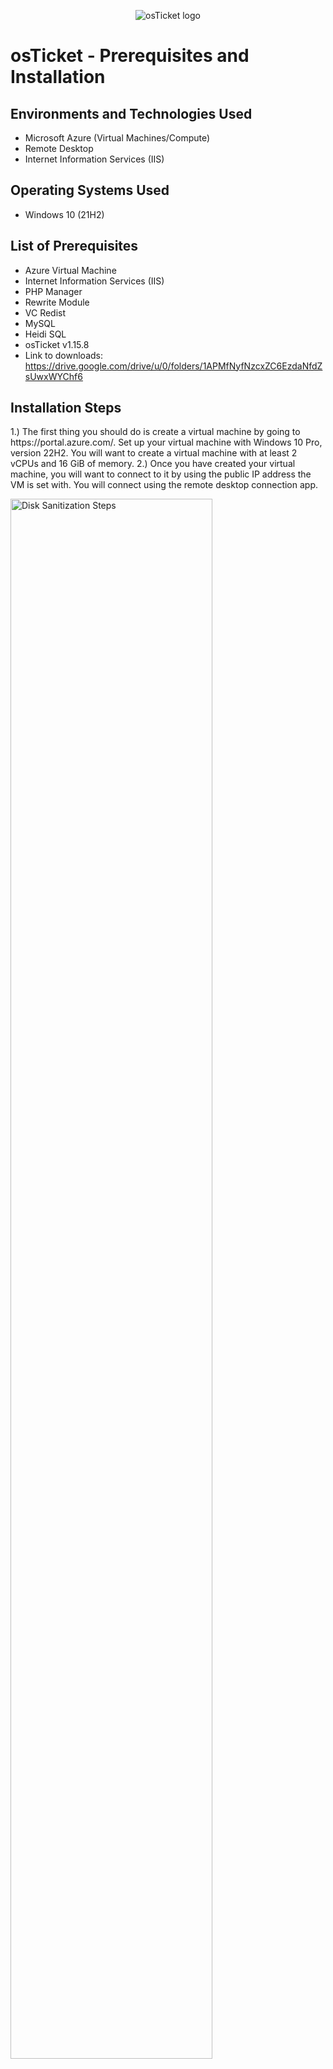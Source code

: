 <p align="center">
<img src="https://i.imgur.com/Clzj7Xs.png" alt="osTicket logo"/>
</p>

<h1>osTicket - Prerequisites and Installation</h1>

<h2>Environments and Technologies Used</h2>

- Microsoft Azure (Virtual Machines/Compute)
- Remote Desktop
- Internet Information Services (IIS)

<h2>Operating Systems Used </h2>

- Windows 10</b> (21H2)

<h2>List of Prerequisites</h2>

- Azure Virtual Machine
- Internet Information Services (IIS)
- PHP Manager
- Rewrite Module
- VC Redist
- MySQL
- Heidi SQL
- osTicket v1.15.8
- Link to downloads: https://drive.google.com/drive/u/0/folders/1APMfNyfNzcxZC6EzdaNfdZsUwxWYChf6
  


<h2>Installation Steps</h2>

</p>
<p>
1.) The first thing you should do is create a virtual machine by going to https://portal.azure.com/. Set up your virtual machine with Windows 10 Pro, version 22H2. You will want to create a virtual machine with at least 2 vCPUs and 16 GiB of memory.
2.) Once you have created your virtual machine, you will want to connect to it by using the public IP address the VM is set with. You will connect using the remote desktop connection app.
<p>
<img src="https://i.imgur.com/TiTdWSn.png" height="80%" width="80%" alt="Disk Sanitization Steps"/>
</p>
<p>

</p>
<br />

<p>
  
<img src="https://i.imgur.com/qj9tauk.png" height="80%" width="80%" alt="Disk Sanitization Steps"/>
</p>
<p>
3.) Once you have connected to your virtual machine, you will want to go to your control panel. From the control panel, open programs. Select Turn Windows features on and off.

4.) You will want to install/enable IIS in Windows with CGI and Common HTTP Features
•	World Wide Web Services -> Application Development Features -> [X] CGI [X] Common HTTP Features

•	NOTE: Make sure all Common HTTP Features are checked.
•	To ensure the IIS is installed/enabled, go to a browser of your choice and search for 127.0.0.1. It should look something like this.
</p>
<br />

<p>
<img src="https://i.imgur.com/RTxZZZf.png" height="80%" width="80%" alt="Disk Sanitization Steps"/>
</p>
<p>
5.) Now that IIS is enabled download and install PHP Manager for IIS (PHPManagerForIIS_V1.5.0.msi) from the installation files. Then, go through the install wizard and complete the installation.

  6.) Next, from the Installation Files, download and install the Rewrite Module (rewrite_amd64_en-US.msi)

7.) Create a folder in the C drive called PHP.

8.) From the Installation Files, download PHP 7.3.8 (php-7.3.88-nts-Win32-VC15-x866.zip) and unzip the contents into C:\PHP

!! ATTENTION!! If this appears, choose to “Keep” the file:

</p>
<br />
</p>
<img src="https://i.imgur.com/RTxZZZf.png" height="80%" width="80%" alt="Disk Sanitization Steps"/>
<p>
9.) Once you have downloaded and extracted the zip file into the PHP folder on the C drive, download and install the VC_redist.x86.exe from the installation files. Go through the setup wizard to finish setting up and installing the VC_redist.x86.exe.

  10.) Download and install MySQL 5.5.62 (mysql-5.5.62-win32.msi) Run the setup wizard: Typical Setup -> Launch Configuration Wizard (after install) -> Standard Configuration ->

Make the new root password: Password1.
<p>
  <img src="https://i.imgur.com/RTxZZZf.png" height="80%" width="80%" alt="Disk Sanitization Steps"/>
</p>
11.) Now that we have the files downloaded and installed, we will want to search for IIS in the Windows search bar. Open IIS as an administrator. The program should look like this.
<p>
  12.) We will now want to register PHP from within IIS. Click on PHP Manager
</p>
You will want to provide a path to the php executable file (php-cgi.exe)). Go to C Drive -> PHP -> click on php-cgi file.

<p>
  Restart the IIS server.
  <p>
  13.) Install osTicket v1.15.8 -Download osTicket from the Installation Files Folder -Extract and copy "upload" folder to c:\inetpub\wwwroot -Within c:\inetpub\root, Rename "upload" to "osTicket.”
Reload IIS again.

    14.) On IIS go to sites -> Default -> osTicket -On the right, click “Browse *:80.”
  
  </p>
  Some extensions are not enabled on the osTicket browser.
</p>
To enable the extensions: -Go back to IIS, sites -> Default -> osTicket -Double click PHP manager -Click "Enable or disable an extension."
<p>
We will want to enable three extensions from here.
1.) php_imap.dll

  2.) php_intl.dll

3.) php_opcache.dll
<p>
  
</p>
 15.) Once those extensions are enabled in IIS, we want to rename one of the files in our osTicket folder. Go into the file explorer and search for C;\inetpub\wwwroot\osTicket\include\ost-sampleconfig.php

We are going to rename the ost-sampleconfig.php to ost-config.php

Now that we have renamed the files, right-click on the file and go to properties. From there, click security, click on advance, and turn off the inheritance. We will select Remove all inherited permissions from this object.

Now, we will add new permissions.

Click Add
 
</p>
Select a principal.
<p>
  
</p>
Type "Everyone" in the box.
<p>
  
</p>
Click Apply and OK.
<p>
 Once that is done, we will continue to set up osTicket in the browser. Click Continue on the osTicket browser page. Fill out the page as required, except for the Database Settings at the bottom. We will get to that.

  We will want to download and install HeidiSQL from the Installation Files.
  <p>
    
  </p>

When the program is open, we will create a new session.
<p>
  
</p>

We want to ensure the username is root and the password is Password1.
 
</p>
Once connected to the session, we will return to the browser to finish setting everything up. Under the Database Settings in the browser, the username will be root, and the password will be Password1.

We will now create a new database within HeidiSQL. In Heidi, right-click on the left side where it says "Unnamed," select "Create new," and then select "Database." Name the new database osTicket. Once we have the latest database set up, go back to the osTicket browser and type in osTicket under MySQL Database.
<p>
The last step is to clean up. We will want to delete the setup folder in our system. -Delete: C:\inetpub\wwwroot\osTicket\setup Only delete the setup folder and nothing else.

  We then will want to set the permissions back to "Read" only in the ost-config.php file.
  
</p>
The last step after that is to log in to osTicket on the browser.
<p>
  
</p>
Congrats! You have now successfully installed and set up osTicket!

